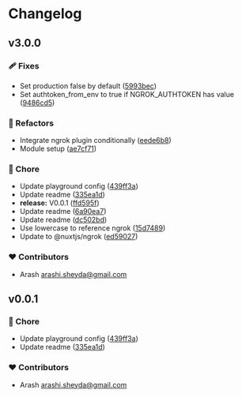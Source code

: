 # Changelog


## v3.0.0


### 🩹 Fixes

- Set production false by default ([5993bec](https://github.com/arashsheyda/nuxt-ngrok/commit/5993bec))
- Set authtoken_from_env to true if NGROK_AUTHTOKEN has value ([9486cd5](https://github.com/arashsheyda/nuxt-ngrok/commit/9486cd5))

### 💅 Refactors

- Integrate ngrok plugin conditionally ([eede6b8](https://github.com/arashsheyda/nuxt-ngrok/commit/eede6b8))
- Module setup ([ae7cf71](https://github.com/arashsheyda/nuxt-ngrok/commit/ae7cf71))

### 🏡 Chore

- Update playground config ([439ff3a](https://github.com/arashsheyda/nuxt-ngrok/commit/439ff3a))
- Update readme ([335ea1d](https://github.com/arashsheyda/nuxt-ngrok/commit/335ea1d))
- **release:** V0.0.1 ([ffd595f](https://github.com/arashsheyda/nuxt-ngrok/commit/ffd595f))
- Update readme ([6a90ea7](https://github.com/arashsheyda/nuxt-ngrok/commit/6a90ea7))
- Update readme ([dc502bd](https://github.com/arashsheyda/nuxt-ngrok/commit/dc502bd))
- Use lowercase to reference ngrok ([15d7489](https://github.com/arashsheyda/nuxt-ngrok/commit/15d7489))
- Update to @nuxtjs/ngrok ([ed59027](https://github.com/arashsheyda/nuxt-ngrok/commit/ed59027))

### ❤️ Contributors

- Arash <arashi.sheyda@gmail.com>

## v0.0.1


### 🏡 Chore

- Update playground config ([439ff3a](https://github.com/arashsheyda/nuxt-ngrok/commit/439ff3a))
- Update readme ([335ea1d](https://github.com/arashsheyda/nuxt-ngrok/commit/335ea1d))

### ❤️ Contributors

- Arash <arashi.sheyda@gmail.com>
